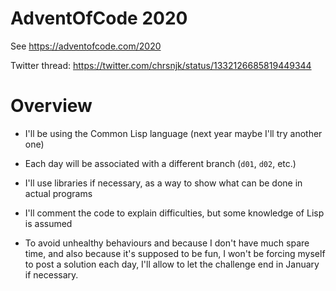 # AdventOfCode 2020

See https://adventofcode.com/2020

Twitter thread: https://twitter.com/chrsnjk/status/1332126685819449344

# Overview

- I'll be using the Common Lisp language (next year maybe I'll try another one)

- Each day will be associated with a different branch (`d01`, `d02`, etc.)

- I'll use libraries if necessary, as a way to show what can be done in actual programs

- I'll comment the code to explain difficulties, but some knowledge of Lisp is assumed

- To avoid unhealthy behaviours and because I don't have much spare
  time, and also because it's supposed to be fun, I won't be forcing
  myself to post a solution each day, I'll allow to let the challenge
  end in January if necessary.
